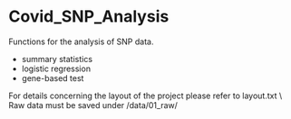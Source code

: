 # Covid_SNP_Analysis


Functions for the analysis of SNP data.
- summary statistics
- logistic regression
- gene-based test



For  details concerning the layout of the project please refer to layout.txt \\
Raw data must be saved under /data/01_raw/

